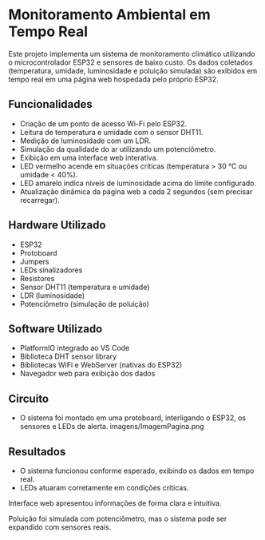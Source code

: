 # Monitoramento Ambiental em Tempo Real

Este projeto implementa um sistema de monitoramento climático utilizando o microcontrolador ESP32 e sensores de baixo custo. Os dados coletados (temperatura, umidade, luminosidade e poluição simulada) são exibidos em tempo real em uma página web hospedada pelo próprio ESP32.

## Funcionalidades

- Criação de um ponto de acesso Wi-Fi pelo ESP32.
- Leitura de temperatura e umidade com o sensor DHT11.
- Medição de luminosidade com um LDR.
- Simulação da qualidade do ar utilizando um potenciômetro.
- Exibição em uma interface web interativa.
- LED vermelho acende em situações críticas (temperatura > 30 °C ou umidade < 40%).
- LED amarelo indica níveis de luminosidade acima do limite configurado.
- Atualização dinâmica da página web a cada 2 segundos (sem precisar recarregar).

## Hardware Utilizado

- ESP32
- Protoboard
- Jumpers
- LEDs sinalizadores
- Resistores
- Sensor DHT11 (temperatura e umidade)
- LDR (luminosidade)
- Potenciômetro (simulação de poluição)

## Software Utilizado

- PlatformIO integrado ao VS Code
- Biblioteca DHT sensor library
- Bibliotecas WiFi e WebServer (nativas do ESP32)
- Navegador web para exibição dos dados

## Circuito

- O sistema foi montado em uma protoboard, interligando o ESP32, os sensores e LEDs de alerta.
  imagens/ImagemPagina.png

## Resultados

- O sistema funcionou conforme esperado, exibindo os dados em tempo real.
- LEDs atuaram corretamente em condições críticas.

Interface web apresentou informações de forma clara e intuitiva.

Poluição foi simulada com potenciômetro, mas o sistema pode ser expandido com sensores reais.
